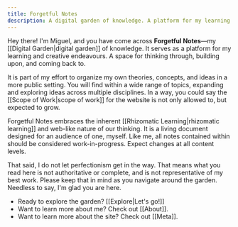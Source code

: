 ```yaml
---
title: Forgetful Notes
description: A digital garden of knowledge. A platform for my learning and creative endeavours. A space for thinking through, building upon, and coming back to.
---
```

Hey there! I'm Miguel, and you have come across **Forgetful Notes**—my [[Digital Garden|digital garden]] of knowledge. It serves as a platform for my learning and creative endeavours. A space for thinking through, building upon, and coming back to.

It is part of my effort to organize my own theories, concepts, and ideas in a more public setting. You will find within a wide range of topics, expanding and exploring ideas across multiple disciplines. In a way, you could say the [[Scope of Work|scope of work]] for the website is not only allowed to, but expected to grow.

Forgetful Notes embraces the inherent [[Rhizomatic Learning|rhizomatic learning]] and web-like nature of our thinking. It is a living document designed for an audience of one, myself. Like me, all notes contained within should be considered work-in-progress. Expect changes at all content levels.

That said, I do not let perfectionism get in the way. That means what you read here is not authoritative or complete, and is not representative of my best work. Please keep that in mind as you navigate around the garden. Needless to say, I'm glad you are here.

* Ready to explore the garden? [[Explore|Let's go!]]
* Want to learn more about me? Check out [[About]].
* Want to learn more about the site? Check out [[Meta]].
